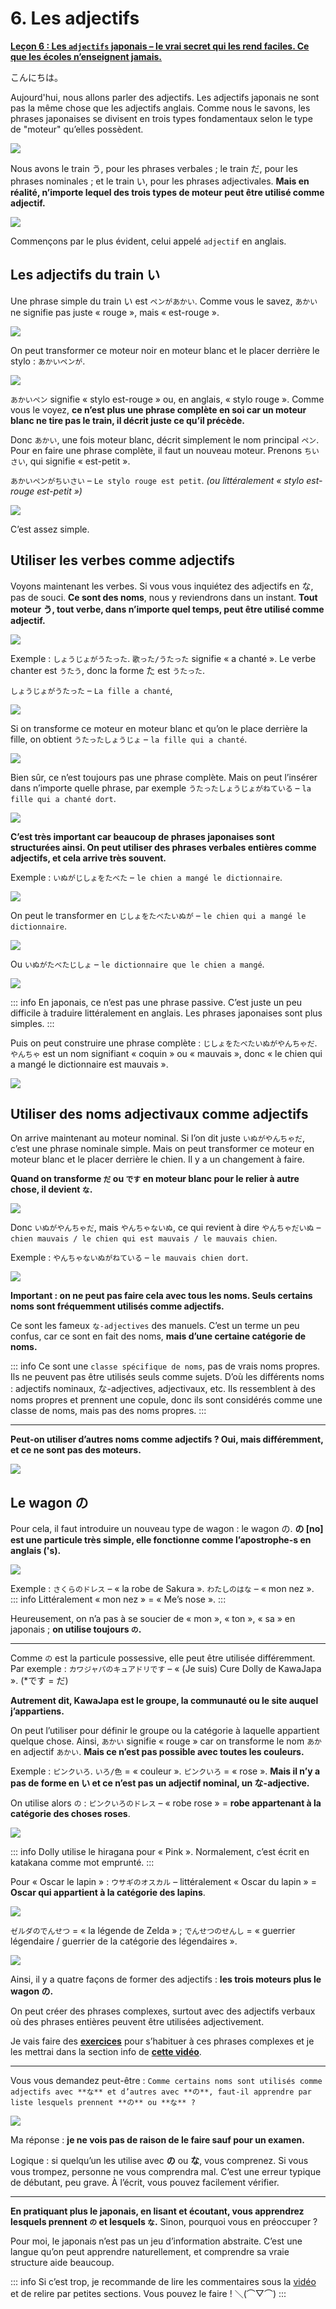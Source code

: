 # **6. Les adjectifs**

[**Leçon 6 : Les `adjectifs` japonais – le vrai secret qui les rend faciles. Ce que les écoles n’enseignent jamais.**](https://www.youtube.com/watch?v=iyVZlaEqU24&list=PLg9uYxuZf8x_A-vcqqyOFZu06WlhnypWj&index=6)

こんにちは。

Aujourd'hui, nous allons parler des adjectifs. Les adjectifs japonais ne sont pas la même chose que les adjectifs anglais. Comme nous le savons, les phrases japonaises se divisent en trois types fondamentaux selon le type de "moteur" qu’elles possèdent.

![](../media/image874.webp)

Nous avons le train う, pour les phrases verbales ; le train だ, pour les phrases nominales ; et le train い, pour les phrases adjectivales. **Mais en réalité, n’importe lequel des trois types de moteur peut être utilisé comme adjectif.**

![](../media/image1059.webp)

Commençons par le plus évident, celui appelé `adjectif` en anglais.

## Les adjectifs du train い

Une phrase simple du train い est `ペンがあかい`. Comme vous le savez, `あかい` ne signifie pas juste « rouge », mais « est-rouge ».

![](../media/image789.webp)

On peut transformer ce moteur noir en moteur blanc et le placer derrière le stylo : `あかいペンが`.

![](../media/image279.webp)

`あかいペン` signifie « stylo est-rouge » ou, en anglais, « stylo rouge ». Comme vous le voyez, **ce n’est plus une phrase complète en soi car un moteur blanc ne tire pas le train, il décrit juste ce qu’il précède.**

Donc `あかい`, une fois moteur blanc, décrit simplement le nom principal `ペン`. Pour en faire une phrase complète, il faut un nouveau moteur. Prenons `ちいさい`, qui signifie « est-petit ».

`あかいペンがちいさい` – `Le stylo rouge est petit`. *(ou littéralement « stylo est-rouge est-petit »)*

![](../media/image114.webp)

C’est assez simple.

## Utiliser les verbes comme adjectifs

Voyons maintenant les verbes. Si vous vous inquiétez des adjectifs en な, pas de souci. **Ce sont des noms**, nous y reviendrons dans un instant. **Tout moteur う, tout verbe, dans n’importe quel temps, peut être utilisé comme adjectif.**

![](../media/image475.webp)

Exemple : `しょうじょがうたった`. `歌った/うたった` signifie « a chanté ». Le verbe chanter est `うたう`, donc la forme た est `うたった`.

`しょうじょがうたった` – `La fille a chanté`,

![](../media/image288.webp)

Si on transforme ce moteur en moteur blanc et qu’on le place derrière la fille, on obtient `うたったしょうじょ` – `la fille qui a chanté`.

![](../media/image29.webp)

Bien sûr, ce n’est toujours pas une phrase complète. Mais on peut l’insérer dans n’importe quelle phrase, par exemple `うたったしょうじょがねている` – `la fille qui a chanté dort`.

![](../media/image1140.webp)

**C’est très important car beaucoup de phrases japonaises sont structurées ainsi. On peut utiliser des phrases verbales entières comme adjectifs, et cela arrive très souvent.**

Exemple : `いぬがじしょをたべた` – `le chien a mangé le dictionnaire`.

![](../media/image703.webp)

On peut le transformer en `じしょをたべたいぬが` – `le chien qui a mangé le dictionnaire`.

![](../media/image970.webp)

Ou `いぬがたべたじしょ` – `le dictionnaire que le chien a mangé`.

![](../media/image887.webp)

::: info
En japonais, ce n’est pas une phrase passive. C’est juste un peu difficile à traduire littéralement en anglais. Les phrases japonaises sont plus simples.
:::

Puis on peut construire une phrase complète : `じしょをたべたいぬがやんちゃだ`. `やんちゃ` est un nom signifiant « coquin » ou « mauvais », donc « le chien qui a mangé le dictionnaire est mauvais ».

![](../media/image91.webp)

## Utiliser des noms adjectivaux comme adjectifs

On arrive maintenant au moteur nominal. Si l’on dit juste `いぬがやんちゃだ`, c’est une phrase nominale simple. Mais on peut transformer ce moteur en moteur blanc et le placer derrière le chien. Il y a un changement à faire.

**Quand on transforme `だ` ou `です` en moteur blanc pour le relier à autre chose, il devient `な`.**

![](../media/image761.webp)

Donc `いぬがやんちゃだ`, mais `やんちゃないぬ`, ce qui revient à dire `やんちゃだいぬ` – `chien mauvais / le chien qui est mauvais / le mauvais chien`.

Exemple : `やんちゃないぬがねている` – `le mauvais chien dort`.

![](../media/image907.webp)

**Important : on ne peut pas faire cela avec tous les noms. Seuls certains noms sont fréquemment utilisés comme adjectifs.**  

Ce sont les fameux `な-adjectives` des manuels. C’est un terme un peu confus, car ce sont en fait des noms, **mais d’une certaine catégorie de noms.**

::: info
Ce sont une `classe spécifique de noms`, pas de vrais noms propres. Ils ne peuvent pas être utilisés seuls comme sujets. D’où les différents noms : adjectifs nominaux, な-adjectives, adjectivaux, etc. Ils ressemblent à des noms propres et prennent une copule, donc ils sont considérés comme une classe de noms, mais pas des noms propres.
:::

---

**Peut-on utiliser d’autres noms comme adjectifs ? Oui, mais différemment, et ce ne sont pas des moteurs.**

![](../media/image306.webp)

## Le wagon の

Pour cela, il faut introduire un nouveau type de wagon : le wagon の. **の [no] est une particule très simple, elle fonctionne comme l’apostrophe-s en anglais ('s).**

![](../media/image1098.webp)

Exemple : `さくらのドレス` – « la robe de Sakura ». `わたしのはな` – « mon nez ».  
::: info
Littéralement « mon nez » = « Me’s nose ».
:::

Heureusement, on n’a pas à se soucier de « mon », « ton », « sa » en japonais ; **on utilise toujours `の`.**

---

Comme `の` est la particule possessive, elle peut être utilisée différemment. Par exemple : `カワジャパのキュアドリです` – « (Je suis) Cure Dolly de KawaJapa ». (\*です = だ)  

**Autrement dit, KawaJapa est le groupe, la communauté ou le site auquel j’appartiens.**

On peut l’utiliser pour définir le groupe ou la catégorie à laquelle appartient quelque chose. Ainsi, `あかい` signifie « rouge » car on transforme le nom `あか` en adjectif `あかい`. **Mais ce n’est pas possible avec toutes les couleurs.**

Exemple : `ピンクいろ`. `いろ/色` = « couleur ». `ピンクいろ` = « rose ». **Mais il n’y a pas de forme en い et ce n’est pas un adjectif nominal, un な-adjective.**

On utilise alors `の` : `ピンクいろのドレス` – « robe rose » = **robe appartenant à la catégorie des choses roses**.

![](../media/image286.webp)

::: info
Dolly utilise le hiragana pour « Pink ». Normalement, c’est écrit en katakana comme mot emprunté.
:::

Pour « Oscar le lapin » : `ウサギのオスカル` – littéralement « Oscar du lapin » = **Oscar qui appartient à la catégorie des lapins**.

![](../media/image672.webp)

`ゼルダのでんせつ` = « la légende de Zelda » ; `でんせつのせんし` = « guerrier légendaire / guerrier de la catégorie des légendaires ».

![](../media/image400.webp)

Ainsi, il y a quatre façons de former des adjectifs : **les trois moteurs plus le wagon の.**

On peut créer des phrases complexes, surtout avec des adjectifs verbaux où des phrases entières peuvent être utilisées adjectivement.  

Je vais faire des [**exercices**](https://learnjapaneseonline.info/2022/03/28/worksheets/) pour s’habituer à ces phrases complexes et je les mettrai dans la section info de [**cette vidéo**](https://www.youtube.com/watch?v=iyVZlaEqU24&list=PLg9uYxuZf8x_A-vcqqyOFZu06WlhnypWj&index=12).

---

Vous vous demandez peut-être : `Comme certains noms sont utilisés comme adjectifs avec **な** et d’autres avec **の**, faut-il apprendre par liste lesquels prennent **の** ou **な** ?`

![](../media/image313.webp)

Ma réponse : **je ne vois pas de raison de le faire sauf pour un examen.**

Logique : si quelqu’un les utilise avec **の** ou **な**, vous comprenez. Si vous vous trompez, personne ne vous comprendra mal. C’est une erreur typique de débutant, peu grave. À l’écrit, vous pouvez facilement vérifier.

---

**En pratiquant plus le japonais, en lisant et écoutant, vous apprendrez lesquels prennent `の` et lesquels `な`.** Sinon, pourquoi vous en préoccuper ?

Pour moi, le japonais n’est pas un jeu d’information abstraite. C’est une langue qu’on peut apprendre naturellement, et comprendre sa vraie structure aide beaucoup.

::: info
Si c’est trop, je recommande de lire les commentaires sous la [vidéo](https://www.youtube.com/watch?v=iyVZlaEqU24&list=PLg9uYxuZf8x_A-vcqqyOFZu06WlhnypWj&index=12) et de relire par petites sections. Vous pouvez le faire ! ＼(⌒▽⌒)
:::